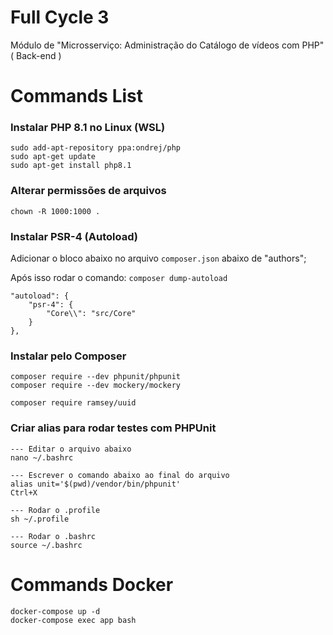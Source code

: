 # Full Cycle 3 
Módulo de "Microsserviço: Administração do Catálogo de vídeos com PHP" ( Back-end )

# Commands List

### Instalar PHP 8.1 no Linux (WSL)
```
sudo add-apt-repository ppa:ondrej/php
sudo apt-get update
sudo apt-get install php8.1
```

### Alterar permissões de arquivos
```
chown -R 1000:1000 .
```

### Instalar PSR-4 (Autoload)
Adicionar o bloco abaixo no arquivo `composer.json` abaixo de "authors";

Após isso rodar o comando: `composer dump-autoload`
```
"autoload": {
    "psr-4": {
        "Core\\": "src/Core"
    }
},
```

### Instalar pelo Composer
```
composer require --dev phpunit/phpunit
composer require --dev mockery/mockery

composer require ramsey/uuid
```

### Criar alias para rodar testes com PHPUnit
```
--- Editar o arquivo abaixo
nano ~/.bashrc

--- Escrever o comando abaixo ao final do arquivo
alias unit='$(pwd)/vendor/bin/phpunit'
Ctrl+X

--- Rodar o .profile
sh ~/.profile

--- Rodar o .bashrc
source ~/.bashrc
```


# Commands Docker
```
docker-compose up -d
docker-compose exec app bash
```